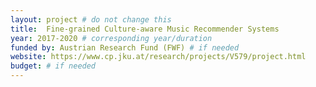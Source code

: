 ```yaml
---
layout: project # do not change this
title: 	Fine-grained Culture-aware Music Recommender Systems
year: 2017-2020	# corresponding year/duration
funded by: Austrian Research Fund (FWF) # if needed
website: https://www.cp.jku.at/research/projects/V579/project.html
budget: # if needed
---
```

